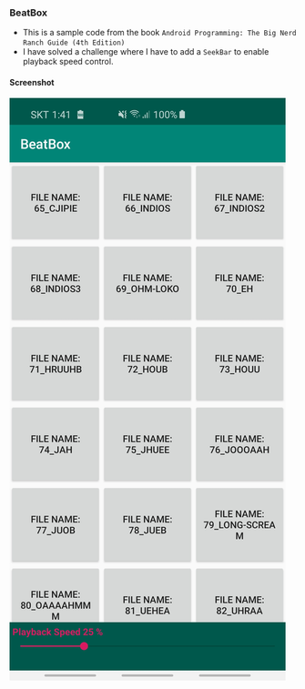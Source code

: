 ### BeatBox 
* This is a sample code from the book `Android Programming: The Big Nerd Ranch Guide (4th Edition)`
* I have solved a challenge where I have to add a `SeekBar` to enable playback speed control. 


#### Screenshot 
![beatboxapp](./Screenshot_20200117-014136_BeatBox.jpg)